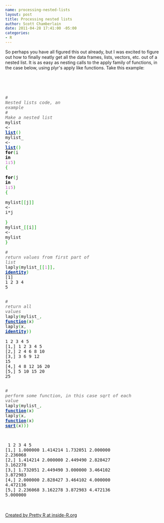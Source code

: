 ```yaml
--- 
name: processing-nested-lists
layout: post
title: Processing nested lists
author: Scott Chamberlain
date: 2011-04-28 17:41:00 -05:00
categories: 
- R
---
```

So perhaps you have all figured this out already, but I was excited to figure out how to finally neatly get all the data frames, lists, vectors, etc. out of a nested list. It is as easy as nesting calls to the apply family of functions, in the case below, using plyr's apply like functions. Take this example:<br /><br /><br /><br /><div style="overflow: auto;"><div class="geshifilter"><pre class="r geshifilter-R"><span style="color: #666666; font-family: monospace; font-style: italic;"># Nested lists code, an example</span><br /><span style="color: #666666; font-family: monospace; font-style: italic;"># Make a nested list</span><br />mylist <span style="font-family: monospace;">&lt;-</span> <a href="http://inside-r.org/r-doc/base/list" style="font-family: monospace;"><span style="color: #003399; font-weight: bold;">list</span></a><span style="color: #009900; font-family: monospace;">(</span><span style="color: #009900; font-family: monospace;">)</span><br />mylist_ <span style="font-family: monospace;">&lt;-</span> <a href="http://inside-r.org/r-doc/base/list" style="font-family: monospace;"><span style="color: #003399; font-weight: bold;">list</span></a><span style="color: #009900; font-family: monospace;">(</span><span style="color: #009900; font-family: monospace;">)</span><br /><span style="color: black; font-family: monospace; font-weight: bold;">for</span><span style="color: #009900; font-family: monospace;">(</span>i <span style="color: black; font-family: monospace; font-weight: bold;">in</span> <span style="color: #cc66cc; font-family: monospace;">1</span><span style="font-family: monospace;">:</span><span style="color: #cc66cc; font-family: monospace;">5</span><span style="color: #009900; font-family: monospace;">)</span> <span style="color: #009900; font-family: monospace;">{</span><br /> <span style="color: black; font-family: monospace; font-weight: bold;">for</span><span style="color: #009900; font-family: monospace;">(</span>j <span style="color: black; font-family: monospace; font-weight: bold;">in</span> <span style="color: #cc66cc; font-family: monospace;">1</span><span style="font-family: monospace;">:</span><span style="color: #cc66cc; font-family: monospace;">5</span><span style="color: #009900; font-family: monospace;">)</span> <span style="color: #009900; font-family: monospace;">{</span><br />  mylist<span style="color: #009900; font-family: monospace;">[</span><span style="color: #009900; font-family: monospace;">[</span>j<span style="color: #009900; font-family: monospace;">]</span><span style="color: #009900; font-family: monospace;">]</span> <span style="font-family: monospace;">&lt;-</span> i<span style="font-family: monospace;">*</span>j<br /> <span style="color: #009900; font-family: monospace;">}</span><br />mylist_<span style="color: #009900; font-family: monospace;">[</span><span style="color: #009900; font-family: monospace;">[</span>i<span style="color: #009900; font-family: monospace;">]</span><span style="color: #009900; font-family: monospace;">]</span> <span style="font-family: monospace;">&lt;-</span> mylist<br /><span style="color: #009900; font-family: monospace;">}</span><br />&nbsp;<br /><span style="color: #666666; font-family: monospace; font-style: italic;"># return values from first part of list</span><br />laply<span style="color: #009900; font-family: monospace;">(</span>mylist_<span style="color: #009900; font-family: monospace;">[</span><span style="color: #009900; font-family: monospace;">[</span><span style="color: #cc66cc; font-family: monospace;">1</span><span style="color: #009900; font-family: monospace;">]</span><span style="color: #009900; font-family: monospace;">]</span><span style="color: #339933; font-family: monospace;">,</span> <a href="http://inside-r.org/r-doc/base/identity" style="font-family: monospace;"><span style="color: #003399; font-weight: bold;">identity</span></a><span style="color: #009900; font-family: monospace;">)</span><br />[1] 1 2 3 4 5</pre><pre class="r geshifilter-R">&nbsp;<br /><span style="color: #666666; font-family: monospace; font-style: italic;"># return all values</span><br />laply<span style="color: #009900; font-family: monospace;">(</span>mylist_<span style="color: #339933; font-family: monospace;">,</span> <a href="http://inside-r.org/r-doc/base/function" style="font-family: monospace;"><span style="color: #003399; font-weight: bold;">function</span></a><span style="color: #009900; font-family: monospace;">(</span>x<span style="color: #009900; font-family: monospace;">)</span> laply<span style="color: #009900; font-family: monospace;">(</span>x<span style="color: #339933; font-family: monospace;">,</span> <a href="http://inside-r.org/r-doc/base/identity" style="font-family: monospace;"><span style="color: #003399; font-weight: bold;">identity</span></a><span style="color: #009900; font-family: monospace;">)</span><span style="color: #009900; font-family: monospace;">)</span><br />     1  2  3  4  5<br />[1,] 1  2  3  4  5<br />[2,] 2  4  6  8 10<br />[3,] 3  6  9 12 15<br />[4,] 4  8 12 16 20<br />[5,] 5 10 15 20 25</pre><pre class="r geshifilter-R" style="font-family: monospace;">&nbsp;<br /><span style="color: #666666; font-style: italic;"># perform some function, in this case sqrt of each value</span><br />laply<span style="color: #009900;">(</span>mylist_<span style="color: #339933;">,</span> <a href="http://inside-r.org/r-doc/base/function"><span style="color: #003399; font-weight: bold;">function</span></a><span style="color: #009900;">(</span>x<span style="color: #009900;">)</span> laply<span style="color: #009900;">(</span>x<span style="color: #339933;">,</span> <a href="http://inside-r.org/r-doc/base/function"><span style="color: #003399; font-weight: bold;">function</span></a><span style="color: #009900;">(</span>x<span style="color: #009900;">)</span> <a href="http://inside-r.org/r-doc/base/sqrt"><span style="color: #003399; font-weight: bold;">sqrt</span></a><span style="color: #009900;">(</span>x<span style="color: #009900;">)</span><span style="color: #009900;">)</span><span style="color: #009900;">)</span></pre><pre class="r geshifilter-R"><span style="color: #009900;">  </span><br />        1        2        3        4        5<br />[1,] 1.000000 1.414214 1.732051 2.000000 2.236068<br />[2,] 1.414214 2.000000 2.449490 2.828427 3.162278<br />[3,] 1.732051 2.449490 3.000000 3.464102 3.872983<br />[4,] 2.000000 2.828427 3.464102 4.000000 4.472136<br />[5,] 2.236068 3.162278 3.872983 4.472136 5.000000<br /></pre></div></div><br /><br /><a href="http://www.inside-r.org/pretty-r" title="Created by Pretty R at inside-R.org">Created by Pretty R at inside-R.org</a>
